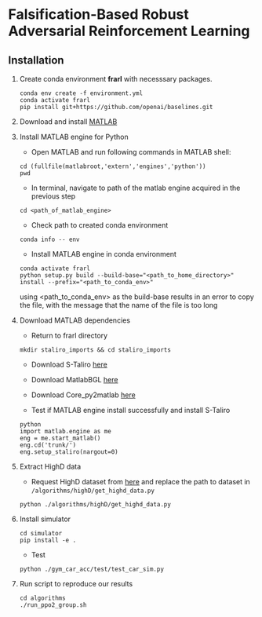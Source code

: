 # Falsification-Based Robust Adversarial Reinforcement Learning

## Installation

1. Create conda environment **frarl** with necesssary packages.

	```
	conda env create -f environment.yml
	conda activate frarl
	pip install git+https://github.com/openai/baselines.git
	```


2. Download and install [MATLAB](https://www.mathworks.com/products/matlab.html)


3. Install MATLAB engine for Python


	* Open MATLAB and run following commands in MATLAB shell:


	```
	cd (fullfile(matlabroot,'extern','engines','python'))
	pwd
	```


	* In terminal, navigate to path of the matlab engine acquired in the previous step


	```
	cd <path_of_matlab_engine>
	```


	* Check path to created conda environment 

	```
	conda info -- env
	```

	* Install MATLAB engine in conda environment


	```
	conda activate frarl
	python setup.py build --build-base="<path_to_home_directory>" install --prefix="<path_to_conda_env>"
	```

	using <path_to_conda_env> as the build-base results in an error to copy the file, with the message that the name of the file is too long


4. Download MATLAB dependencies


	* Return to frarl directory

	```
	mkdir staliro_imports && cd staliro_imports
	```


	* Download S-Taliro [here](https://app.assembla.com/spaces/s-taliro_public/subversion/source/HEAD/trunk)
	* Download MatlabBGL [here](https://dgleich.github.io/matlab-bgl/)
	* Download Core_py2matlab [here](https://www.mathworks.com/matlabcentral/fileexchange/53717-core_py2matlab-convert-data-from-python-to-matlab-and-back)


	* Test if MATLAB engine install successfully and install S-Taliro


	```
	python
	import matlab.engine as me
	eng = me.start_matlab()
	eng.cd('trunk/')
	eng.setup_staliro(nargout=0)
	```


5. Extract HighD data

	* Request HighD dataset from [here](https://www.highd-dataset.com/) and replace the path to dataset in `/algorithms/highD/get_highd_data.py`

	```
	python ./algorithms/highD/get_highd_data.py
	```

6. Install simulator

	```
	cd simulator
	pip install -e .
	```

	* Test

	```
	python ./gym_car_acc/test/test_car_sim.py
	```


7. Run script to reproduce our results 

	```
	cd algorithms
	./run_ppo2_group.sh
	```